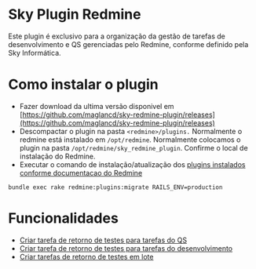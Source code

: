 # Sky Plugin Redmine

Este plugin é exclusivo para a organização da gestão de tarefas de desenvolvimento e QS gerenciadas pelo Redmine, conforme definido pela Sky Informática.


# Como instalar o plugin

- Fazer download da ultima versão disponivel em [https://github.com/maglancd/sky-redmine-plugin/releases](https://github.com/maglancd/sky-redmine-plugin/releases)
- Descompactar o plugin na pasta `<redmine>/plugins.` Normalmente o redmine está instalado em `/opt/redmine`. Normalmente colocamos o plugin na pasta `/opt/redmine/sky_redmine_plugin`. Confirme o local de instalação do Redmine.
- Executar o comando de instalação/atualização dos [plugins instalados conforme documentacao do Redmine](https://www.redmine.org/projects/redmine/wiki/plugins)

```shell
bundle exec rake redmine:plugins:migrate RAILS_ENV=production
```

# Funcionalidades

- [Criar tarefa de retorno de testes para tarefas do QS](docs/criar-retorno-testes-qs.md)
- [Criar tarefa de retorno de testes para tarefas do desenvolvimento](docs/criar-retorno-testes-devel.md)
- [Criar tarefas de retorno de testes em lote](docs/criar-retorno-testes-lote.md)
